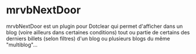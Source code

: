 # mrvbNextDoor
 
mrvbNextDoor est un plugin pour Dotclear qui permet d'afficher dans un blog (voire ailleurs dans certaines conditions) tout ou partie de certains des derniers billets (selon filtres) d'un blog ou plusieurs blogs du même "multiblog"...